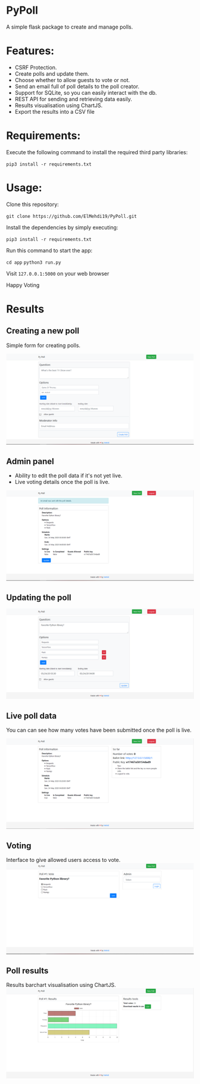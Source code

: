 # PyPoll
A simple flask package to create and manage polls.

# Features:

* CSRF Protection.
* Create polls and update them.
* Choose whether to allow guests to vote or not. 
* Send an email full of poll details to the poll creator.
* Support for SQLite, so you can easily interact with the db.
* REST API for sending and retrieving data easily.
* Results visualisation using ChartJS.
* Export the results into a CSV file

# Requirements:

Execute the following command to install the required third party libraries:<br />

`pip3 install -r requirements.txt`

# Usage:
Clone this repository:

`git clone https://github.com/ElMehdi19/PyPoll.git`

Install the dependencies by simply executing:

`pip3 install -r requirements.txt`

Run this command to start the app:

`cd app`
`python3 run.py`

Visit `127.0.0.1:5000` on your web browser

Happy Voting


# Results

## Creating a new poll
Simple form for creating polls.

![Creating a new poll](preview/createpoll.PNG)

## Admin panel
* Ability to edit the poll data if it's not yet live.
* Live voting details once the poll is live.

![Admin panel](preview/adminview.PNG)

## Updating the poll
![Updating the poll](preview/updatepoll.PNG)

## Live poll data
You can can see how many votes have been submitted once the poll is live.

![Live poll data](preview/livepoll.PNG)

## Voting
Interface to give allowed users access to vote.
![Voting](preview/voting.PNG)

## Poll results
Results barchart visualisation using ChartJS.
![Poll results](preview/results.PNG)
